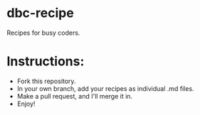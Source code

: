 # dbc-recipe
Recipes for busy coders.

# Instructions:
* Fork this repository. 
* In your own branch, add your recipes as individual .md files.
* Make a pull request, and I'll merge it in.
* Enjoy!
